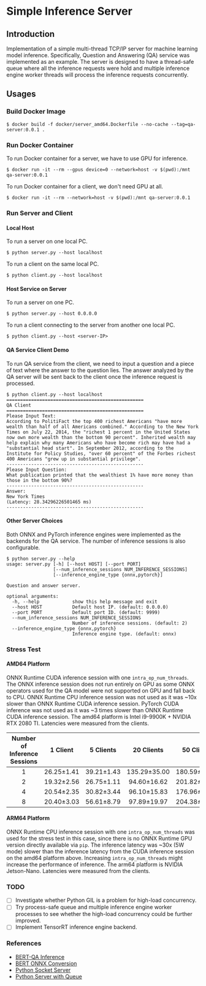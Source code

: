 # Simple Inference Server

## Introduction

Implementation of a simple multi-thread TCP/IP server for machine learning model inference. Specifically, Question and Answering (QA) service was implemented as an example. The server is designed to have a thread-safe queue where all the inference requests were hold and multiple inference engine worker threads will process the inference requests concurrently.


## Usages

### Build Docker Image

```
$ docker build -f docker/server_amd64.Dockerfile --no-cache --tag=qa-server:0.0.1 .
```

### Run Docker Container

To run Docker container for a server, we have to use GPU for inference.

```
$ docker run -it --rm --gpus device=0 --network=host -v $(pwd):/mnt qa-server:0.0.1
```

To run Docker container for a client, we don't need GPU at all.

```
$ docker run -it --rm --network=host -v $(pwd):/mnt qa-server:0.0.1
```

### Run Server and Client

#### Local Host

To run a server on one local PC.


```
$ python server.py --host localhost
```

To run a client on the same local PC.


```
$ python client.py --host localhost
```

#### Host Service on Server

To run a server on one PC.


```
$ python server.py --host 0.0.0.0
```

To run a client connecting to the server from another one local PC.


```
$ python client.py --host <server-IP>
```

#### QA Service Client Demo

To run QA service from the client, we need to input a question and a piece of text where the answer to the question lies. The answer analyzed by the QA server will be sent back to the client once the inference request is processed.

```
$ python client.py --host localhost
==================================================
QA Client
==================================================
Please Input Text: 
According to PolitiFact the top 400 richest Americans "have more wealth than half of all Americans combined." According to the New York Times on July 22, 2014, the "richest 1 percent in the United States now own more wealth than the bottom 90 percent". Inherited wealth may help explain why many Americans who have become rich may have had a "substantial head start". In September 2012, according to the Institute for Policy Studies, "over 60 percent" of the Forbes richest 400 Americans "grew up in substantial privilege".
--------------------------------------------------
Please Input Question: 
What publication printed that the wealthiest 1% have more money than those in the bottom 90%?
--------------------------------------------------
Answer: 
New York Times
(Latency: 28.34296226501465 ms)
--------------------------------------------------
```

#### Other Server Choices

Both ONNX and PyTorch inference engines were implemented as the backends for the QA service. The number of inference sessions is also configurable.

```
$ python server.py --help
usage: server.py [-h] [--host HOST] [--port PORT]
                 [--num_inference_sessions NUM_INFERENCE_SESSIONS]
                 [--inference_engine_type {onnx,pytorch}]

Question and answer server.

optional arguments:
  -h, --help            show this help message and exit
  --host HOST           Default host IP. (default: 0.0.0.0)
  --port PORT           Default port ID. (default: 9999)
  --num_inference_sessions NUM_INFERENCE_SESSIONS
                        Number of inference sessions. (default: 2)
  --inference_engine_type {onnx,pytorch}
                        Inference engine type. (default: onnx)
```

### Stress Test

#### AMD64 Platform

ONNX Runtime CUDA inference session with one `intra_op_num_threads`. The ONNX inference session does not run entirely on GPU as some ONNX operators used for the QA model were not supported on GPU and fall back to CPU. ONNX Runtime CPU inference session was not used as it was ~10x slower than ONNX Runtime CUDA inference session. PyTorch CUDA inference was not used as it was ~3 times slower than ONNX Runtime CUDA inference session. The amd64 platform is Intel i9-9900K + NVIDIA RTX 2080 TI. Latencies were measured from the clients.

| Number of Inference Sessions |  1 Client  |  5 Clients |  20 Clients  |  50 Clients  |
|:----------------------------:|:----------:|:----------:|:------------:|:------------:|
|               1              | 26.25±1.41 | 39.21±1.43 | 135.29±35.00 | 180.59±76.91 |
|               2              | 19.32±2.56 | 26.75±1.11 |  94.60±16.62 | 201.82±89.11 |
|               4              | 20.54±2.35 | 30.82±3.44 |  96.10±15.83 | 176.96±66.71 |
|               8              | 20.40±3.03 | 56.61±8.79 |  97.89±19.97 | 204.38±62.40 |

#### ARM64 Platform

ONNX Runtime CPU inference session with one `intra_op_num_threads` was used for the stress test in this case, since there is no ONNX Runtime GPU version directly available via `pip`. The inference latency was ~30x (5W mode) slower than the inference latency from the CUDA inference session on the amd64 platform above. Increasing `intra_op_num_threads` might increase the performance of inference. The arm64 platform is NVIDIA Jetson-Nano. Latencies were measured from the clients.


### TODO

- [ ] Investigate whether Python GIL is a problem for high-load concurrency.
- [ ] Try process-safe queue and multiple inference engine worker processes to see whether the high-load concurrency could be further improved.
- [ ] Implement TensorRT inference engine backend.

### References

* [BERT-QA Inference](https://leimao.github.io/blog/PyTorch-Dynamic-Quantization/)
* [BERT ONNX Conversion](https://github.com/microsoft/onnxruntime/blob/master/onnxruntime/python/tools/transformers/notebooks/PyTorch_Bert-Squad_OnnxRuntime_GPU.ipynb)
* [Python Socket Server](https://docs.python.org/3.8/library/socketserver.html)
* [Python Server with Queue](https://stackoverflow.com/questions/46138771/python-multipleclient-server-with-queues)
